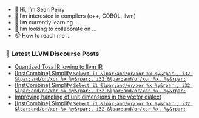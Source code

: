 - 👋 Hi, I’m Sean Perry
- 👀 I’m interested in compilers (c++, COBOL, llvm)
- 🌱 I’m currently learning ...
- 💞️ I’m looking to collaborate on ...
- 📫 How to reach me ...

<!---
s66perry/s66perry is a ✨ special ✨ repository because its `README.md` (this file) appears on your GitHub profile.
You can click the Preview link to take a look at your changes.
--->
### 📕 Latest LLVM Discourse Posts

<!-- DISCOURSE-LLVM:START -->
- [Quantized Tosa IR lowing to llvm IR](https://discourse.llvm.org/t/quantized-tosa-ir-lowing-to-llvm-ir/3522#post_8)
- [[InstCombine] Simplify `Select i1 &lpar;and/or/xor %x %y&rpar;, i32 &lpar;and/or/xor %x %y&rpar;, i32 &lpar;and/or/xor %x, %y&rpar;`](https://discourse.llvm.org/t/instcombine-simplify-select-i1-and-or-xor-x-y-i32-and-or-xor-x-y-i32-and-or-xor-x-y/75129#post_5)
- [[InstCombine] Simplify `Select i1 &lpar;and/or/xor %x %y&rpar;, i32 &lpar;and/or/xor %x %y&rpar;, i32 &lpar;and/or/xor %x, %y&rpar;`](https://discourse.llvm.org/t/instcombine-simplify-select-i1-and-or-xor-x-y-i32-and-or-xor-x-y-i32-and-or-xor-x-y/75129#post_4)
- [Improving handling of unit dimensions in the vector dialect](https://discourse.llvm.org/t/improving-handling-of-unit-dimensions-in-the-vector-dialect/75216#post_5)
- [[InstCombine] Simplify `Select i1 &lpar;and/or/xor %x %y&rpar;, i32 &lpar;and/or/xor %x %y&rpar;, i32 &lpar;and/or/xor %x, %y&rpar;`](https://discourse.llvm.org/t/instcombine-simplify-select-i1-and-or-xor-x-y-i32-and-or-xor-x-y-i32-and-or-xor-x-y/75129#post_3)
<!-- DISCOURSE-LLVM:END -->
